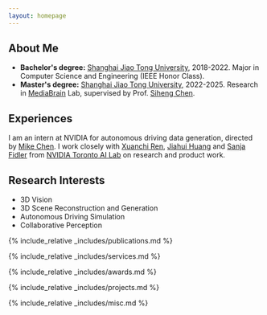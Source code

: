 ```yaml
---
layout: homepage
---
```


## About Me
- **Bachelor's degree:** [Shanghai Jiao Tong University](https://en.sjtu.edu.cn/), 2018-2022. Major in Computer Science and Engineering (IEEE Honor Class).
- **Master's degree:** [Shanghai Jiao Tong University](https://en.sjtu.edu.cn/), 2022-2025. Research in [MediaBrain](https://mediabrain.sjtu.edu.cn/) Lab, supervised by Prof. [Siheng Chen](https://siheng-chen.github.io/). 

## Experiences
I am an intern at NVIDIA for autonomous driving data generation, directed by [Mike Chen](https://www.linkedin.com/in/nvidia-mikechen/). I work closely with [Xuanchi Ren](https://xuanchiren.com/), [Jiahui Huang](https://huangjh-pub.github.io/) and [Sanja Fidler](https://www.cs.utoronto.ca/~fidler/) from [NVIDIA Toronto AI Lab](https://nv-tlabs.github.io/) on research and product work.

## Research Interests

- 3D Vision
- 3D Scene Reconstruction and Generation
- Autonomous Driving Simulation
- Collaborative Perception

<!-- ## News

- **[Feb. 2020]** Our paper about incremental learning is accepted to CVPR 2020.
- **[Feb. 2020]** We will host the ACM Multimedia Asia 2020 conference in Singapore!
- **[Sept. 2019]** Our paper about few-shot learning is accepted to NeurIPS 2019.
- **[Mar. 2019]** Our paper about few-shot learning is accepted to CVPR 2019. -->

{% include_relative _includes/publications.md %}

{% include_relative _includes/services.md %}

{% include_relative _includes/awards.md %}

{% include_relative _includes/projects.md %}

{% include_relative _includes/misc.md %}

<br>
<script language="Javascript">
var date = new Date(document.lastModified);
document.write("Last modified: " + date.toLocaleDateString());
</script>
